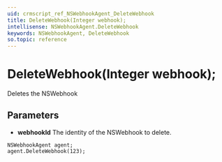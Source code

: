 ```yaml
---
uid: crmscript_ref_NSWebhookAgent_DeleteWebhook
title: DeleteWebhook(Integer webhook);
intellisense: NSWebhookAgent.DeleteWebhook
keywords: NSWebhookAgent, DeleteWebhook
so.topic: reference
---
```


# DeleteWebhook(Integer webhook);

Deletes the NSWebhook
  
## Parameters

* **webhookId** The identity of the NSWebhook to delete.

```crmscript
NSWebhookAgent agent;
agent.DeleteWebhook(123);
```

